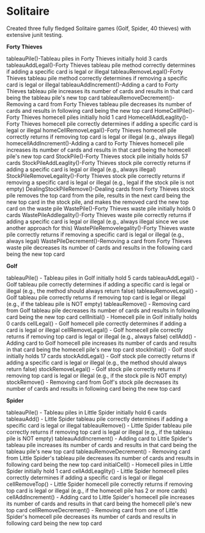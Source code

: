 # Solitaire
Created three fully fledged Solitaire games (Golf, Spider, 40 thieves) with extensive junit testing.

**Forty Thieves**

tableauPile()-Tableau piles in Forty Thieves initially hold 3 cards
tableauAddLegal()-Forty Thieves tableau pile method correctly determines if adding a specific card is legal or illegal
tableauRemoveLegal()-Forty Thieves tableau pile method correctly determines if removing a specific card is legal or illegal
tableauAddIncrement()-Adding a card to Forty Thieves tableau pile increases its number of cards and results in that card being the tableau pile's new top card
tableauRemoveDecrement()-Removing a card from Forty Thieves tableau pile decreases its number of cards and results in following card being the new top card
HomeCellPile()-Forty Thieves homecell piles initially hold 1 card 
HomecellAddLeaglity()-Forty Thieves homecell pile correctly determines if adding a specific card is legal or illegal 
homeCellRemoveLegal()-Forty Thieves homecell pile correctly returns if removing top card is legal or illegal (e.g., always illegal)
homecellAddIncrement()-Adding a card to Forty Thieves homecell pile increases its number of cards and results in that card being the homecell pile's new top card
StockPile()-Forty Thieves stock pile initially holds 57 cards
StockPileAddLeaglity()-Forty Thieves stock pile correctly returns if adding a specific card is legal or illegal (e.g., always illegal) 
StockPileRemoveLegality()-Forty Thieves stock pile correctly returns if removing a specific card is legal or illegal (e.g., legal if the stock pile is not empty) 
DealingStockPileRemove()-Dealing cards from Forty Thieves stock pile removes the top card from the pile, results in the next card being the new top card in the stock pile, and makes the removed card the new top card on the waste pile
WastePile()-Forty Thieves waste pile initially holds 0 cards
WastePileAddlegality()-Forty Thieves waste pile correctly returns if adding a specific card is legal or illegal (e.g., always illegal since we use another approach for this) 
WastePileRemovelegality()-Forty Thieves waste pile correctly returns if removing a specific card is legal or illegal (e.g., always legal) 
WastePileDecrement()-Removing a card from Forty Thieves waste pile decreases its number of cards and results in the following card being the new top card


**Golf**

tableauPile() - Tableau piles in Golf initially hold 5 cards
tableauAddLegal() - Golf tableau pile correctly determines if adding a specific card is legal or illegal (e.g., the method should always return false) 
tableauRemoveLegal() - Golf tableau pile correctly returns if removing top card is legal or illegal (e.g., if the tableau pile is NOT empty) 
tableauRemove() - Removing card from Golf tableau pile decreases its number of cards and results in following card being the new top card 
cellInitial() - Homecell pile in Golf initially holds 0 cards
cellLegal() - Golf homecell pile correctly determines if adding a card is legal or illegal
cellRemoveLegal() - Golf homecell pile correctly returns if removing top card is legal or illegal (e.g., always false)
cellAdd() - Adding card to Golf homecell pile increases its number of cards and results in that card being the homecell pile's new top card
stockInitial() - Golf stock initially holds 17 cards
stockAddLegal() - Golf stock pile correctly returns if adding a specific card is legal or illegal (e.g., the method should always return false)
stockRemoveLegal() - Golf stock pile correctly returns if removing top card is legal or illegal (e.g., if the stock pile is NOT empty)
stockRemove() - Removing card from Golf's stock pile decreases its number of cards and results in following card being the new top card
	

**Spider**

tableauPile() - Tableau piles in Little Spider initially hold 6 cards
tableauAdd() - Little Spider tableau pile correctly determines if adding a specific card is legal or illegal
tableauRemove() - Little Spider tableau pile correctly returns if removing top card is legal or illegal (e.g., if the tableau pile is NOT empty)
tableauAddIncrement() - Adding card to Little Spider's tableau pile increases its number of cards and results in that card being the tableau pile's new top card
tableauRemoveDecrement() - Removing card from Little Spider's tableau pile decreases its number of cards and results in following card being the new top card
initialCell() - Homecell piles in Little Spider initially hold 1 card
cellAddLeaglity() - Little Spider homecell piles correctly determines if adding a specific card is legal or illegal
cellRemoveTop() - Little Spider homecell pile correctly returns if removing top card is legal or illegal (e.g., if the homecell pile has 2 or more cards)
cellAddIncrement() - Adding card to Little Spider's homecell pile increases its number of cards and results in that card being the homecell pile's new top card
cellRemoveDecrement() - Removing card from one of Little Spider's homecell pile decreases its number of cards and results in following card being the new top card
